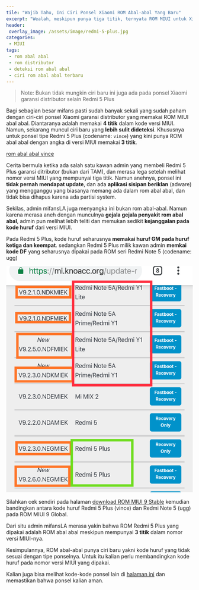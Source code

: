 ```yaml
---
tile: "Wajib Tahu, Ini Ciri Ponsel Xiaomi ROM Abal-abal Yang Baru"
excerpt: "Wealah, meskipun punya tiga titik, ternyata ROM MIUI untuk Xiaomi Vince ini ROM abal-abal"
header:
 overlay_image: /assets/image/redmi-5-plus.jpg
categories:
 - MIUI
tags:
 - rom abal abal
 - rom distributor
 - deteksi rom abal abal
 - ciri rom abal abal terbaru
---
```


> Note: Bukan tidak mungkin ciri baru ini juga ada pada ponsel Xiaomi garansi distributor selain Redmi 5 Plus

Bagi sebagian besar mifans pasti sudah banyak sekali yang sudah paham dengan ciri-ciri ponsel Xiaomi garansi distributor yang memakai ROM MIUI abal abal. Diantaranya adalah memakai **4 titik** dalam kode versi MIUI. Namun, sekarang muncul ciri baru yang **lebih sulit dideteksi**. Khususnya untuk ponsel tipe Redmi 5 Plus (codename: `vince`) yang kini punya ROM abal abal dengan angka di versi MIUI memakai **3 titik**.

[rom abal abal vince](/assets/image/kode-rom-vince-abal.jpg)

Cerita bermula ketika ada salah satu kawan admin yang membeli Redmi 5 Plus garansi ditributor (bukan dari TAM), dan merasa lega setelah melihat nomor versi MIUI yang mempunyai tiga titik. Namun anehnya, ponsel ini **tidak pernah mendapat update**, dan ada **aplikasi sisipan beriklan** (adware) yang mengganggu yang biasanya memang ada dalam rom abal abal, dan tidak bisa dihapus karena ada partisi system.

Sekilas, admin mifansLA juga menyangka ini bukan rom abal-abal. Namun karena merasa aneh dengan munculnya **gejala gejala penyakit rom abal abal**, admin pun melihat lebih teliti dan memukan sedikit **kejanggalan pada kode huruf** dari versi MIUI.

Pada Redmi 5 Plus, kode huruf seharusnya **memakai huruf GM pada huruf ketiga dan keempat**. sedangkan Redmi 5 Plus milik kawan admin **memkai kode DF** yang seharusnya dipakai pada ROM seri Redmi Note 5 (codename: ugg)

![perbandingan kode huruf versi miui](/assets/image/kode-huruf-vince-ugg.png)

Silahkan cek sendiri pada halaman [download ROM MIUI 9 Stable](https://mi.knoacc.org/update-rom-miui-92-global-stable-full-changelog) kemudian bandingkan antara kode huruf Redmi 5 Plus (vince) dan Redmi Note 5 (ugg) pada ROM MIUI 9 Global.

Dari situ admin mifansLA merasa yakin bahwa ROM Redmi 5 Plus  yang dipakai adalah ROM abal abal meskipun mempunyai **3 titik** dalam nomor versi MIUI-nya.

Kesimpulannya, ROM abal-abal punya ciri baru yakni kode huruf yang tidak sesuai dengan tipe ponselnya. Untuk itu kalian perlu membandingkan kode huruf pada nomor versi MIUI yang dipakai.

Kalian juga bisa melihat kode-kode ponsel lain di [halaman ini](https://mi.knoacc.org/update-rom-miui-92-global-stable-full-changelog) dan memastikan bahwa ponsel kalian aman.
